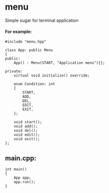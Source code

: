 # menu
Simple sugar for terminal application

#### For example:

```
#include "menu.hpp"

class App: public Menu
{
public:
    App() : Menu(START, "Application menu"){};

private:
    virtual void initialize() override;

    enum Condition: int
    {
        START,
        ADD,
        DEL,
        EDIT,
        EXIT,
    };

    void start();
    void add();
    void del();
    void edit();
    void exit();
};
```

## main.cpp:
```
int main()
{
    App app;
    app.run();
}
```

